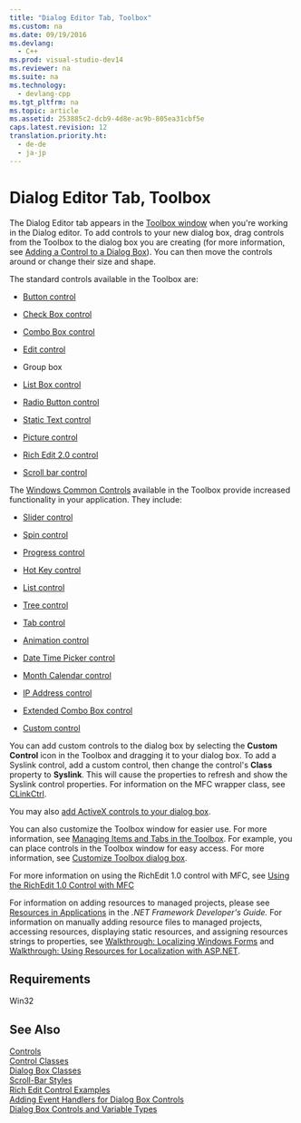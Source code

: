 ```yaml
---
title: "Dialog Editor Tab, Toolbox"
ms.custom: na
ms.date: 09/19/2016
ms.devlang: 
  - C++
ms.prod: visual-studio-dev14
ms.reviewer: na
ms.suite: na
ms.technology: 
  - devlang-cpp
ms.tgt_pltfrm: na
ms.topic: article
ms.assetid: 253885c2-dcb9-4d8e-ac9b-805ea31cbf5e
caps.latest.revision: 12
translation.priority.ht: 
  - de-de
  - ja-jp
---
```

# Dialog Editor Tab, Toolbox
The Dialog Editor tab appears in the [Toolbox window](../vs140/Toolbox.md) when you're working in the Dialog editor. To add controls to your new dialog box, drag controls from the Toolbox to the dialog box you are creating (for more information, see [Adding a Control to a Dialog Box](../vs140/Adding-a-Control-to-a-Dialog-Box.md)). You can then move the controls around or change their size and shape.  
  
 The standard controls available in the Toolbox are:  
  
-   [Button control](../vs140/CButton-Class.md)  
  
-   [Check Box control](../vs140/Button-Styles.md)  
  
-   [Combo Box control](../vs140/CComboBox-Class.md)  
  
-   [Edit control](../vs140/CEdit-Class.md)  
  
-   Group box  
  
-   [List Box control](../vs140/CListBox-Class.md)  
  
-   [Radio Button control](../vs140/Button-Styles.md)  
  
-   [Static Text control](../vs140/CStatic-Class.md)  
  
-   [Picture control](../vs140/CPictureHolder-Class.md)  
  
-   [Rich Edit 2.0 control](../vs140/Using-CRichEditCtrl.md)  
  
-   [Scroll bar control](../vs140/CScrollBar-Class.md)  
  
 The [Windows Common Controls](../vs140/Controls--MFC-.md) available in the Toolbox provide increased functionality in your application. They include:  
  
-   [Slider control](../vs140/Slider-Control-Styles.md)  
  
-   [Spin control](../vs140/Using-CSpinButtonCtrl.md)  
  
-   [Progress control](../vs140/Styles-for-the-Progress-Control.md)  
  
-   [Hot Key control](../vs140/Using-a-Hot-Key-Control.md)  
  
-   [List control](../vs140/List-Control-and-List-View.md)  
  
-   [Tree control](../vs140/Tree-Control-Styles.md)  
  
-   [Tab control](../vs140/Tab-Controls-and-Property-Sheets.md)  
  
-   [Animation control](../vs140/Using-an-Animation-Control.md)  
  
-   [Date Time Picker control](../vs140/Creating-the-Date-and-Time-Picker-Control.md)  
  
-   [Month Calendar control](../vs140/Month-Calendar-Control-Examples.md)  
  
-   [IP Address control](../vs140/CIPAddressCtrl-Class.md)  
  
-   [Extended Combo Box control](../vs140/Creating-an-Extended-Combo-Box-Control.md)  
  
-   [Custom control](../vs140/Custom-Controls-in-the-Dialog-Editor.md)  
  
 You can add custom controls to the dialog box by selecting the **Custom Control** icon in the Toolbox and dragging it to your dialog box. To add a Syslink control, add a custom control, then change the control's **Class** property to **Syslink**. This will cause the properties to refresh and show the Syslink control properties. For information on the MFC wrapper class, see [CLinkCtrl](../vs140/CLinkCtrl-Class.md).  
  
 You may also [add ActiveX controls to your dialog box](../vs140/Viewing-and-Adding-ActiveX-Controls-to-a-Dialog-Box.md).  
  
 You can also customize the Toolbox window for easier use. For more information, see [Managing Items and Tabs in the Toolbox](assetId:///21285050-cadd-455a-b1f5-a2289a89c4db). For example, you can place controls in the Toolbox window for easy access. For more information, see [Customize Toolbox dialog box](assetId:///bd07835f-18a8-433e-bccc-7141f65263bb).  
  
 For more information on using the RichEdit 1.0 control with MFC, see [Using the RichEdit 1.0 Control with MFC](../vs140/Using-the-RichEdit-1.0-Control-with-MFC.md)  
  
 For information on adding resources to managed projects, please see [Resources in Applications](assetId:///8ad495d4-2941-40cf-bf64-e82e85825890) in the *.NET Framework Developer's Guide.* For information on manually adding resource files to managed projects, accessing resources, displaying static resources, and assigning resources strings to properties, see [Walkthrough: Localizing Windows Forms](assetId:///9a96220d-a19b-4de0-9f48-01e5d82679e5) and [Walkthrough: Using Resources for Localization with ASP.NET](assetId:///bb4e5b44-e2b0-48ab-bbe9-609fb33900b6).  
  
## Requirements  
 Win32  
  
## See Also  
 [Controls](../vs140/Controls--MFC-.md)   
 [Control Classes](../vs140/Control-Classes.md)   
 [Dialog Box Classes](../vs140/Dialog-Box-Classes.md)   
 [Scroll-Bar Styles](../vs140/Scroll-Bar-Styles.md)   
 [Rich Edit Control Examples](../vs140/Rich-Edit-Control-Examples.md)   
 [Adding Event Handlers for Dialog Box Controls](../vs140/Adding-Event-Handlers-for-Dialog-Box-Controls.md)   
 [Dialog Box Controls and Variable Types](../vs140/Dialog-Box-Controls-and-Variable-Types.md)